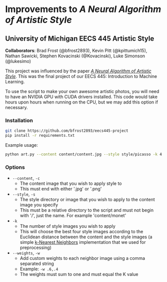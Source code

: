 # Improvements to *A Neural Algorithm of Artistic Style*

## University of Michigan EECS 445 Artistic Style

**Collaborators**: Brad Frost (@bfrost2893), Kevin Pitt (@kpittumich15), Nathan Sawicki, Stephen Kovacinski (@Kovacinski), Luke Simonson (@lukesimo)

This project was influenced by the paper [*A Neural Algorithm of Artistic Style*](http://arxiv.org/abs/1508.06576). This was the final project of
our EECS 445: Introduction to Machine Learning.

To use the script to make your own awesome artistic photos, you will need to have an NVIDIA GPU with CUDA drivers installed. This code would take hours upon hours when running on the CPU, but we may add this option if necessary.

### Installation

```bash
git clone https://github.com/bfrost2893/eecs445-project
pip install -r requirements.txt
```

Example usage:

```bash
python art.py --content content/content.jpg --style style/picasso -k 4
```

### Options

* `--content`, `-c`
    - The content image that you wish to apply style to
    - This must end with either '.jpg' or '.png'
* `--style`, `-s`
    - The style directory or image that you wish to apply
to the content image you specify
    - This must be a relative directory to the script and must not begin
    with '/', just the name. For example 'content/monet'
* `-k`
    - The number of style images you wish to apply
    - This will choose the best four style images according to the
    Euclidean distance between the content and the style images (a simple [k-Nearest Neighbors](https://en.wikipedia.org/wiki/K-nearest_neighbors_algorithm) implementation that we used for preprocessing)
* `--weights`, `-w`
    - Add custom weights to each neighbor image using a comma separated string
    - Example: `-w .6,.4`
    - The weights must sum to one and must equal the K value
